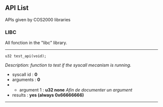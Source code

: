 ## API List 

APIs given by COS2000 libraries

###  LIBC 

All fonction in the "libc" library.

------

`u32 test_api(void);`

*Description: function to test if the syscall mecanism is running.*

* syscall id : **0**
* arguments : **0**
* * argument 1 : **u32 none** *Afin de documenter un argument*
* results : **yes (always 0x66666666)**

------
